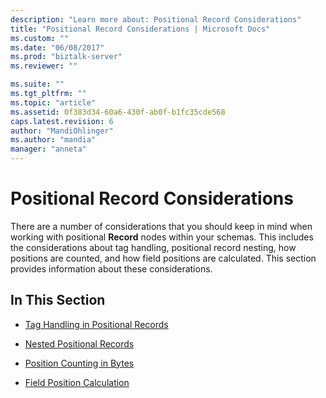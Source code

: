 ```yaml
---
description: "Learn more about: Positional Record Considerations"
title: "Positional Record Considerations | Microsoft Docs"
ms.custom: ""
ms.date: "06/08/2017"
ms.prod: "biztalk-server"
ms.reviewer: ""

ms.suite: ""
ms.tgt_pltfrm: ""
ms.topic: "article"
ms.assetid: 0f383d34-60a6-430f-ab0f-b1fc35cde568
caps.latest.revision: 6
author: "MandiOhlinger"
ms.author: "mandia"
manager: "anneta"
---
```

# Positional Record Considerations
There are a number of considerations that you should keep in mind when working with positional **Record** nodes within your schemas. This includes the considerations about tag handling, positional record nesting, how positions are counted, and how field positions are calculated. This section provides information about these considerations.  
  
## In This Section  
  
-   [Tag Handling in Positional Records](../core/tag-handling-in-positional-records.md)  
  
-   [Nested Positional Records](../core/nested-positional-records.md)  
  
-   [Position Counting in Bytes](../core/position-counting-in-bytes.md)  
  
-   [Field Position Calculation](../core/field-position-calculation.md)
